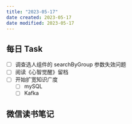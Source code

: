 ```yaml
---
title: "2023-05-17"
date created: 2023-05-17
date modified: 2023-05-17
---
```


## 每日 Task

- [ ] 调查选人组件的 searchByGroup 参数失效问题
- [ ] 阅读《心智觉醒》留档
- [ ] 开始扩宽知识广度
	- [ ] mySQL
	- [ ] Kafka

## 微信读书笔记

<!-- start of weread -->
<!-- end of weread -->
